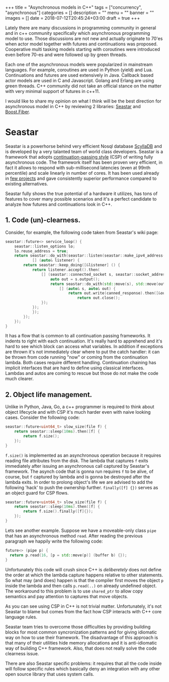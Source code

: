 +++
title = "Asynchronous models in C++"
tags = ["concurrency", "asynchronous"]
categories = []
description = ""
menu = ""
banner = ""
images = []
date = 2018-07-12T20:45:24+03:00
draft = true
+++

Lately there are many discussions in programming community in general and in c++ community specifically which asynchronous programming model to use. Those discussions are not new and actually originate to 70'es when actor model together with futures and continuations was proposed. Cooperative multi tasking models starting with coroutines were introduced even before 70-es and were followed up by green threads.

Each one of the asynchronous models were popularized in mainstream languages. For example, coroutines are used in Python (yield) and Lua. Continuations and futures are used extensively in Java. Callback based actor models are used in C and Javascript. Golang and Erlang are using green threads. C++ community did not take an official stance on the matter with very minimal support of futures in c++11.

I would like to share my opinion on what I think will be the best direction for asynchronous model in C++ by reviewing 2 libraries: [Seastar](http://seastar.io/) and [Boost.Fiber](https://boost.org/doc/libs/1_67_0/libs/fiber/doc/html/index.html).


<!--more-->

# Seastar
Seastar is a powerhorse behind very efficient Nosql database [ScyllaDB](https://scylladb.com) and is developed by a very talanted team of world class developers. Seastar is a framework that adopts [continuation-passing style](https://en.wikipedia.org/wiki/Continuation-passing_style) (CSP) of writing fully asynchronous code. The framework itself has been proven very efficient, in fact it allows to respond with sub-millisecond latencies (even at 99nth percentile) and scale linearly in number of cores. It has been used already in [few projects](http://seastar.io/seastar-applications/) and gave consistently superior performance compared to existing alternatives.

Seastar fully shows the true potential of a hardware it utilizes, has tons of features to cover many possible scenarios and it's a perfect candidate to analyze how futures and continuations look in C++.

## 1. Code (un)-clearness.

Consider, for example, the following code taken from Seastar's wiki page:

```cpp
seastar::future<> service_loop() {
    seastar::listen_options lo;
    lo.reuse_address = true;
    return seastar::do_with(seastar::listen(seastar::make_ipv4_address({1234}), lo),
            [] (auto& listener) {
        return seastar::keep_doing([&listener] () {
            return listener.accept().then(
                [] (seastar::connected_socket s, seastar::socket_address a) {
                    auto out = s.output();
                    return seastar::do_with(std::move(s), std::move(out),
                        [] (auto& s, auto& out) {
                            return out.write(canned_response).then([&out] {
                                return out.close();
                });
            });
            });
        });
    });
}
```
It has a flow that is common to all continuation passing frameworks. It indents to right with each continuation. It's really hard to apprehend and it's hard to see which block can access what variables.
In addition if exceptions are thrown it's not immediately clear where to put the catch handler: it can be thrown from code running "now" or coming from the continuation lambda. Both cases require different handling.
Continuation chaining has implicit interfaces that are hard to define using classical interfaces. Lambdas and autos are coming to rescue but those do not make the code much clearer.

## 2. Object life management.

Unlike in Python, Java, Go, a c++ programmer is required to think about object lifecycle and with CSP
it's much harder even with naive looking cases. Consider the following code:

```cpp
seastar::future<uint64_t> slow_size(file f) {
    return seastar::sleep(10ms).then([f] {
        return f.size();
    });
}
```

`f.size()` is implemented as an asynchronous operation because it requires reading file attributes from the disk. The lambda that captures `f` exits immediately after issuing an asynchronous call captured by Seastar's framework. The asynch code that is gonna run requires `f` to be alive, of course, but `f` captured by lambda and is gonna be destroyed after the lambda exits. In order to prolong object's life we are advised to add the following 'hack' to push the ownership further. `finally([f] {})` serves as an object guard for CSP flows.

```cpp
seastar::future<uint64_t> slow_size(file f) {
    return seastar::sleep(10ms).then([f] {
        return f.size().finally([f]{});
    });
}
```

Lets see another example. Suppose we have a moveable-only class `pipe` that has an asynchronous method `read`. After reading the previous paragraph we happily write the following code:

```cpp
future<> (pipe p) {
  return p.read(16, [p = std::move(p)] (buffer b) {});
}
```

Unfortunately this code will crush since C++ is *deliberetely* does not define the order at which the lambda capture happens relative to other statements. So what may (and does) happen is that the compiler first moves the object `p` inside the lambda and then calls `p.read(..)` on already undefined object.
The workaround to this problem is to use `shared_ptr` to allow copy semantics and pay attention to captures that move objects.

As you can see using CSP in C++ is not trivial matter. Unfortunately, it's not Seastar to blame but comes from the fact how CSP interacts with C++ core language rules.

Seastar team tries to overcome those difficulties by providing building blocks for most common syncronization patterns and for giving idiomatic way on how to use their framework. The disadvantage of this approach is that many of their utilities hide memory allocations and it is anti-idiomatic way of building C++ framework. Also, that does not really solve the code clearness issue.

There are also Seastar specific problems: it requires that all the code inside will follow specific rules which basically deny an integration with any other open source library that uses system calls.
